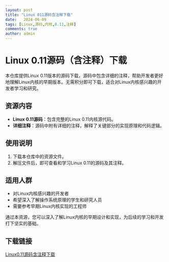 ```yaml
---
layout: post
title: "Linux 011源码含注释下载"
date:   2024-06-09
tags: [Linux,源码,内核,0.11,注释]
comments: true
author: admin
---
```

# Linux 0.11源码（含注释）下载

本仓库提供Linux 0.11版本的源码下载，源码中包含详细的注释，帮助开发者更好地理解Linux内核的早期版本。无需积分即可下载，适合对Linux内核感兴趣的开发者学习和研究。

## 资源内容
- **Linux 0.11源码**：包含完整的Linux 0.11内核源代码。
- **详细注释**：源码中附有详细的注释，解释了关键部分的实现原理和代码逻辑。

## 使用说明
1. 下载本仓库中的资源文件。
2. 解压文件后，即可查看和学习Linux 0.11的源码及其注释。

## 适用人群
- 对Linux内核感兴趣的开发者
- 希望深入了解操作系统原理的学生和研究人员
- 需要参考早期Linux内核实现的工程师

通过本资源，您可以深入了解Linux内核的早期设计和实现，为后续的学习和开发打下坚实的基础。

## 下载链接

[Linux0.11源码含注释下载](https://pan.quark.cn/s/4c80e76f02ca)